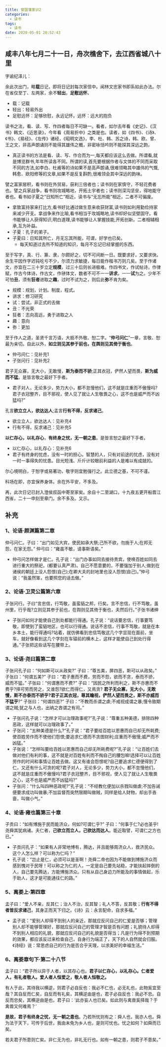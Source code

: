 ```yaml
---
title: 曾国藩家训2
categories:
  - 读书
tags:
  - 读书
date: 2020-05-01 20:52:43
---
```



## 咸丰八年七月二十一日，舟次樵舍下，去江西省城八十里

字谕纪泽儿：

余此次出门，略**载**日记，即将日记封每次家信中。闻林文忠家书即系如此办法。尔在省仅至丁、左两家，余不**轻出**，**足慰远怀**。

- 载：记载
- 轻出：轻易外出
- 足慰远怀：足够欣慰，永远记怀。远怀：远大的抱负

读书之法，看、读、写、作四者每日不可缺一。看者，如尔去年看《史记》、《汉书》韩文、《近思录》，今年看《周易折中》之类是也。读者，如《四书》、《诗》、《书》、《易经》、《左传》诸经，《昭明文选》，李、杜、韩、苏之诗，韩、欧、曾、王之文，非高声朗诵则不能得其雄伟之概，非密咏恬吟则不能探其深远之韵。

- 真正读书的方法是看、读、写、作合而为一,每天都应该这么去做。所谓看,就是博览群书,年年所读各不同。所谓的读,首先要根据作者与文体的不同而采取不同的方法,如李白、杜甫等的诗如果不是高声朗诵,很难领略其中雄伟的气慨,韩愈、欧阳修等的文章,如果不是反复斟酌,很难领会其中深远的韵味。

譬之富家居积，看书则在外贸易，获利三倍者也；读书则在家慎守，不轻花费者也。譬之兵家战争，看书则攻城略地，开拓土宇者也；读书则深沟坚垒，得地能守者也。看书如子夏之“日知所亡”相近，读书与“无忘所能”相近，二者不可偏废。

- 拿致富持家来打比方,看书好比通过做生意来收获财富,读书则如利用勤俭持家来减少开支。拿战争来作比喻,看书相当于攻城略地,读书却好似坚壁固守。看书能够让人获得知识,明白道理,读书能够让人掌握技能,开拓创新。二者相辅相承,互为补益。
- 子夏：孔子的弟子。
- 子夏曰：日知其所亡，月无忘其所能，可谓，好学也已矣。
  - 每天知道过去所不知道的知识，每月不忘记已经掌握的东西。

至于写字，真、行、篆、隶，尔颇好之，切不可间断一日。既要求好，又要求快。余生平因作字迟钝吃亏不少，尔须力求敏捷，每日能作楷书万则几矣。至于作诸文，亦宜在二三十岁立定**规模**，过三十后则长进极难。作四书文，作试帖诗，作律赋，作古今体诗，作古文，作骈体文，数者不可不一一**讲求**，一一**试**为之。少年不可怕**丑**，须有**狂者**进取之**趣**，过时不试为之，则后此**弥**不肯为矣。

- 规模：规划，计划。制度，程式。
- 讲求：修习研究
- 试：尝试，非正式的去做
- 丑：不光荣
- 狂者：志向高远，勇于进取之人
- 趣：意向
- 弥：更加

至于作人之道，圣贤千言万语，大抵不外敬、恕二字。“**仲弓问仁**”一章，言敬、恕最为亲切。自此以外，**如立则见其参于前也，在舆则见其倚于衡也**。

- 仲弓问仁：见补充1
- 子张问行：见补充2

君子无众寡，无大小，无敢慢，**斯为泰而不骄**;正其衣冠，俨然人望而畏，**斯为威而不猛**。是皆言敬之最好下手者。

- 君子对人，无论多少，势力大小，都不怠慢他们，这不就是庄重而不傲慢吗?君子衣冠整齐，目不邪视，使人见了就让人生敬畏之心，这不也是威严而不凶猛吗?”

孔言**欲立立人，欲达达人**;孟言**行有不得，反求诸己**。

- 欲立立人，欲达达人：见补充4
- 行有不得，反求诸己：见补充5

**以仁存心，以礼存心**，**有终身之忧，无一朝之患**。是皆言恕之最好下手者。

- 以仁存心，以礼存心：见补充6
- 君子有终身的忧虑，没有一时的担心。智慧的人，只有对前途的忧虑，没有对一时一事得失的忧患。目光短浅、斤斤计较眼前利益的人是难以有成就的。

尔心境明白，于恕字或易著功，敬字则宜勉强行之。此立德之基，不可不谨。

科场在即，亦宜保养身体。余在外平安，不多及。

再，此次日记已封入澄侯叔函中寄至家矣。余自十二至湖口，十九夜五更开船晋江西省，二十一申刻至章门。余不多及。又示。

## 补充

### 1、论语·颜渊篇第二章

仲弓问仁。子曰：“出门如见大宾，使民如承大祭;己所不欲，勿施于人;在邦无怨，在家无怨。”
仲弓曰：“雍虽不敏，请事斯语矣。”

- 仲弓问怎样做才是仁。孔子说：“出门办事如同去接待贵宾，使唤百姓如同去进行重大的祭祀，(都要认真严肃)。自己不愿意要的，不要强加于别人;做到在诸侯的朝廷上没人怨恨(自己);在卿大夫的封地里也没人怨恨(自己)。”仲弓说：“我虽然笨，也要照您的话去做。”

### 2、论语·卫灵公篇第六章

子张问行。子曰“言忠信，行笃敬，虽蛮貊之邦，行矣。言不忠信，行不笃敬，虽州里，行乎哉?立则见其参于前也，在舆则见其倚于衡也，夫然后行。”子张书诸绅

- 子张问如何才能使自己到处都能行得通。孔子说：“说话要忠信，行事要笃敬，即使到了蛮貊地区，也可以行得通。说话不忠信，行事不笃敬，就是在本乡本土，能行得通吗?站着，就仿佛看到忠信笃敬这几个字显现在面前，坐车，就好像看到这几个字刻在车辕前的横木上，这样才能使自己到处行得通。”子张把这些话写在腰带上。

### 3、论语·尧曰篇第二章

子张问孔子曰：“何如斯可以从政矣?”
子曰：“尊五美，屏四恶，斯可以从政矣。”
子张曰：“何谓五美?”
子曰：“君子惠而不费，劳而不怨，欲而不贪，泰而不骄，威而不猛。”
子张曰：“何谓惠而不费?”
子曰：“因民之所利而利之，斯不亦惠而不费乎?择可劳而劳之，又谁怨?欲仁而得仁，又焉贪? **君子无众寡，无大小，无敢慢，斯不亦泰而不骄乎?君子正其衣冠，尊其瞻视，俨然人望而畏之，斯不亦威而不猛乎**?”
子张曰：“何谓四恶?”
子曰：“不教而杀谓之虐;不戒视成谓之暴;慢令致期谓之贼;犹之与人也，出纳之吝谓之有司。”

- 子张问孔子说：“怎样才可以治理政事呢?”孔子说：“尊重五种美德，排除四种恶政，这样就可以治理政事了。”
- 子张问：“五种美德是什么?”孔子说：“君子要给百姓以恩惠而自已却无所耗费;使百姓劳作而不使他们怨恨;要追求仁德而不贪图财利;庄重而不傲慢;威严而不凶猛。”
- 子张说：“怎样叫要给百姓以恩惠而自己却无所耗费呢?”孔子说：“让百姓们去做对他们有利的事，这不就是对百姓有利而不掏自己的腰包嘛!选择可以让百姓劳作的时间和事情让百姓去做。这又有谁会怨恨呢?自己要追求仁德便得到了仁，又还有什么可贪的呢?君子对人，无论多少，势力大小，都不怠慢他们，这不就是庄重而不傲慢吗?君子衣冠整齐，目不邪视，使人见了就让人生敬畏之心，这不也是威严而不凶猛吗?”
- 子张问：“什么叫四种恶政呢?”孔子说：“不经教化便加以杀戮叫做虐;不加告诫便要求成功叫做暴;不加监督而突然限期叫做贼，同样是给人财物，却出手吝啬，叫做小气。”

### 4、论语·雍也篇第三十章

子贡曰：“如有博施于民而能济众，何如?可谓仁乎?”
子曰：“何事于仁?必也圣乎!尧舜其犹病诸。夫仁者，**己欲立而立人，己欲达而达人**。能近取譬，可谓仁之方也已。”

- 子贡问孔子：“如果有人非常地博有，腾达，并且能够周济众人，救济民众。这个人怎么样？可以称为仁吗？”
- 孔子说：“岂止是仁，必须可以是圣啊！尧舜二帝也因为不能做到博施济众而感到愧对于民呀！可以称之为仁的人，一定是自己要先站稳，才能扶起摔倒的人，自己要先腾达，方能博施济众。只有从自己身边力所能及的事情做起，乐于助人，这才是可能通往仁的路。”

### 5、离娄上·第四章

孟子曰：“爱人不亲，反其仁；治人不治，反其智；礼人不答，反其敬；**行有不得者皆反求诸己**，其身正而天下归之。《诗》云：永言配命，自求多福。”

- 孟子说：“爱别人却得不到别人的亲近，那就应反问自己的仁爱是否够；管理别人却不能够管理好，那就应反问自己的管理才智是否有问题；礼貌待人却得不到别人相应的礼貌，那就应反问自己的礼貌是否得当；凡是行为得不到预期的效果，都应该反过来检查自己，自身行为端正了，天下的人自然就会归服。《诗经》说：常思虑自己的行为是否合乎天理，以求美好的幸福生活。”

### 6、离娄章句下·第二十八节

孟子曰：“君子所以异于人者，以其存心也。**君子以仁存心，以礼存心。仁者爱人，有礼者敬人。爱人者人恒爱之，敬人者人恒敬之。**

有人于此，其待我以横逆，则君子必自反也：我必不仁也，必无礼也，此物奚宜至哉？其自反而仁矣，自反而有礼矣，其横逆由是也，君子必自反也：我必不忠。自反而忠矣，其横逆由是也，君子曰：‘此亦妄人也已矣。如此则与禽兽奚择哉？于禽兽又何难焉？’

**是故，君子有终身之忧，无一朝之患也**。乃若所忧则有之：舜人也，我亦人也。舜为法于天下，可传于后世，我由未免为乡人也，是则可忧也。忧之如何？如舜而已矣。

若夫君子所患则亡矣。非仁无为也，非礼无行也。如有一朝之患，则君子不患矣。”
